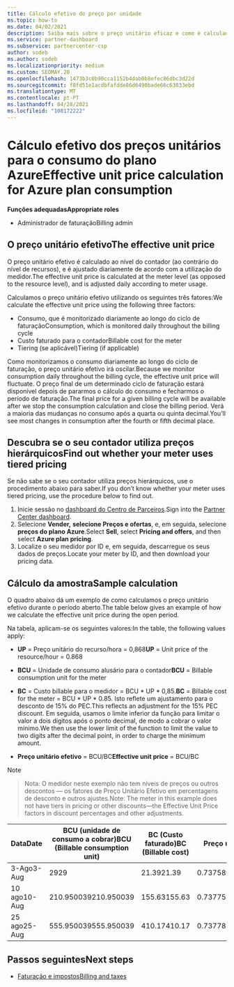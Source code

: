 ```yaml
---
title: Cálculo efetivo do preço por unidade
ms.topic: how-to
ms.date: 04/02/2021
description: Saiba mais sobre o preço unitário eficaz e como é calculado. Este artigo também inclui um cálculo de amostra.
ms.service: partner-dashboard
ms.subservice: partnercenter-csp
author: sodeb
ms.author: sodeb
ms.localizationpriority: medium
ms.custom: SEOMAY.20
ms.openlocfilehash: 1473b3c0b90cca1152b4dab0b8efec86dbc3d22d
ms.sourcegitcommit: f8fd51e1acdbfafdde86d6490bade66c63033ebd
ms.translationtype: MT
ms.contentlocale: pt-PT
ms.lasthandoff: 04/28/2021
ms.locfileid: "108172222"
---
```

# <a name="effective-unit-price-calculation-for-azure-plan-consumption"></a><span data-ttu-id="27a94-104">Cálculo efetivo dos preços unitários para o consumo do plano Azure</span><span class="sxs-lookup"><span data-stu-id="27a94-104">Effective unit price calculation for Azure plan consumption</span></span>

<span data-ttu-id="27a94-105">**Funções adequadas**</span><span class="sxs-lookup"><span data-stu-id="27a94-105">**Appropriate roles**</span></span>

- <span data-ttu-id="27a94-106">Administrador de faturação</span><span class="sxs-lookup"><span data-stu-id="27a94-106">Billing admin</span></span>

## <a name="the-effective-unit-price"></a><span data-ttu-id="27a94-107">O preço unitário efetivo</span><span class="sxs-lookup"><span data-stu-id="27a94-107">The effective unit price</span></span>

<span data-ttu-id="27a94-108">O preço unitário efetivo é calculado ao nível do contador (ao contrário do nível de recursos), e é ajustado diariamente de acordo com a utilização do medidor.</span><span class="sxs-lookup"><span data-stu-id="27a94-108">The effective unit price is calculated at the meter level (as opposed to the resource level), and is adjusted daily according to meter usage.</span></span>

<span data-ttu-id="27a94-109">Calculamos o preço unitário efetivo utilizando os seguintes três fatores:</span><span class="sxs-lookup"><span data-stu-id="27a94-109">We calculate the effective unit price using the following three factors:</span></span>

- <span data-ttu-id="27a94-110">Consumo, que é monitorizado diariamente ao longo do ciclo de faturação</span><span class="sxs-lookup"><span data-stu-id="27a94-110">Consumption, which is monitored daily throughout the billing cycle</span></span>
- <span data-ttu-id="27a94-111">Custo faturado para o contador</span><span class="sxs-lookup"><span data-stu-id="27a94-111">Billable cost for the meter</span></span>
- <span data-ttu-id="27a94-112">Tiering (se aplicável)</span><span class="sxs-lookup"><span data-stu-id="27a94-112">Tiering (if applicable)</span></span>

<span data-ttu-id="27a94-113">Como monitorizamos o consumo diariamente ao longo do ciclo de faturação, o preço unitário efetivo irá oscilar.</span><span class="sxs-lookup"><span data-stu-id="27a94-113">Because we monitor consumption daily throughout the billing cycle, the effective unit price will fluctuate.</span></span> <span data-ttu-id="27a94-114">O preço final de um determinado ciclo de faturação estará disponível depois de pararmos o cálculo do consumo e fecharmos o período de faturação.</span><span class="sxs-lookup"><span data-stu-id="27a94-114">The final price for a given billing cycle will be available after we stop the consumption calculation and close the billing period.</span></span> <span data-ttu-id="27a94-115">Verá a maioria das mudanças no consumo após a quarta ou quinta decimal.</span><span class="sxs-lookup"><span data-stu-id="27a94-115">You’ll see most changes in consumption after the fourth or fifth decimal place.</span></span>

## <a name="find-out-whether-your-meter-uses-tiered-pricing"></a><span data-ttu-id="27a94-116">Descubra se o seu contador utiliza preços hierárquicos</span><span class="sxs-lookup"><span data-stu-id="27a94-116">Find out whether your meter uses tiered pricing</span></span>

<span data-ttu-id="27a94-117">Se não sabe se o seu contador utiliza preços hierárquicos, use o procedimento abaixo para saber.</span><span class="sxs-lookup"><span data-stu-id="27a94-117">If you don’t know whether your meter uses tiered pricing, use the procedure below to find out.</span></span> 

1. <span data-ttu-id="27a94-118">Inicie sessão no [dashboard do Centro de Parceiros](https://partner.microsoft.com/dashboard/).</span><span class="sxs-lookup"><span data-stu-id="27a94-118">Sign into the [Partner Center dashboard](https://partner.microsoft.com/dashboard/).</span></span>
2. <span data-ttu-id="27a94-119">Selecione **Vender,** **selecione Preços e ofertas**, e, em seguida, selecione **preços do plano Azure**.</span><span class="sxs-lookup"><span data-stu-id="27a94-119">Select **Sell**, select **Pricing and offers**, and then select **Azure plan pricing**.</span></span>
3. <span data-ttu-id="27a94-120">Localize o seu medidor por ID e, em seguida, descarregue os seus dados de preços.</span><span class="sxs-lookup"><span data-stu-id="27a94-120">Locate your meter by ID, and then download your pricing data.</span></span> 

## <a name="sample-calculation"></a><span data-ttu-id="27a94-121">Cálculo da amostra</span><span class="sxs-lookup"><span data-stu-id="27a94-121">Sample calculation</span></span>

<span data-ttu-id="27a94-122">O quadro abaixo dá um exemplo de como calculamos o preço unitário efetivo durante o período aberto.</span><span class="sxs-lookup"><span data-stu-id="27a94-122">The table below gives an example of how we calculate the effective unit price during the open period.</span></span>

<span data-ttu-id="27a94-123">Na tabela, aplicam-se os seguintes valores:</span><span class="sxs-lookup"><span data-stu-id="27a94-123">In the table, the following values apply:</span></span> 

- <span data-ttu-id="27a94-124">**UP** = Preço unitário do recurso/hora = 0,868</span><span class="sxs-lookup"><span data-stu-id="27a94-124">**UP** = Unit price of the resource/hour = 0.868</span></span>

- <span data-ttu-id="27a94-125">**BCU** = Unidade de consumo alusário para o contador</span><span class="sxs-lookup"><span data-stu-id="27a94-125">**BCU** = Billable consumption unit for the meter</span></span>

- <span data-ttu-id="27a94-126">**BC** = Custo billable para o medidor = BCU \* UP \* 0,85.</span><span class="sxs-lookup"><span data-stu-id="27a94-126">**BC** = Billable cost for the meter = BCU \* UP \* 0.85.</span></span> <span data-ttu-id="27a94-127">Isto reflete um ajustamento para o desconto de 15% do PEC.</span><span class="sxs-lookup"><span data-stu-id="27a94-127">This reflects an adjustment for the 15% PEC discount.</span></span> <span data-ttu-id="27a94-128">Em seguida, usamos o limite inferior da função para limitar o valor a dois dígitos após o ponto decimal, de modo a cobrar o valor mínimo.</span><span class="sxs-lookup"><span data-stu-id="27a94-128">We then use the lower limit of the function to limit the value to two digits after the decimal point, in order to charge the minimum amount.</span></span> 

- <span data-ttu-id="27a94-129">**Preço unitário efetivo** = BCU/BC</span><span class="sxs-lookup"><span data-stu-id="27a94-129">**Effective unit price** = BCU/BC</span></span>

>[!NOTE]

><span data-ttu-id="27a94-130">Nota: O medidor neste exemplo não tem níveis de preços ou outros descontos — os fatores de Preço Unitário Efetivo em percentagens de desconto e outros ajustes.</span><span class="sxs-lookup"><span data-stu-id="27a94-130">Note: The meter in this example does not have tiers in pricing or other discounts—the Effective Unit Price factors in discount percentages and other adjustments.</span></span>


| <span data-ttu-id="27a94-131">Data</span><span class="sxs-lookup"><span data-stu-id="27a94-131">Date</span></span> | <span data-ttu-id="27a94-132">BCU (unidade de consumo a cobrar)</span><span class="sxs-lookup"><span data-stu-id="27a94-132">BCU (Billable consumption unit)</span></span> | <span data-ttu-id="27a94-133">BC (Custo faturado)</span><span class="sxs-lookup"><span data-stu-id="27a94-133">BC (Billable cost)</span></span> | <span data-ttu-id="27a94-134">Preço unitário eficaz</span><span class="sxs-lookup"><span data-stu-id="27a94-134">Effective unit price</span></span> |
| ------ | ----------- | ----------- | ----------- |  
| <span data-ttu-id="27a94-135">3-Ago</span><span class="sxs-lookup"><span data-stu-id="27a94-135">3-Aug</span></span> | <span data-ttu-id="27a94-136">29</span><span class="sxs-lookup"><span data-stu-id="27a94-136">29</span></span> | <span data-ttu-id="27a94-137">21.39</span><span class="sxs-lookup"><span data-stu-id="27a94-137">21.39</span></span> | <span data-ttu-id="27a94-138">0.737586206896552</span><span class="sxs-lookup"><span data-stu-id="27a94-138">0.737586206896552</span></span> |
| <span data-ttu-id="27a94-139">10 ago</span><span class="sxs-lookup"><span data-stu-id="27a94-139">10-Aug</span></span> | <span data-ttu-id="27a94-140">210.950039</span><span class="sxs-lookup"><span data-stu-id="27a94-140">210.950039</span></span> | <span data-ttu-id="27a94-141">155.63</span><span class="sxs-lookup"><span data-stu-id="27a94-141">155.63</span></span> | <span data-ttu-id="27a94-142">0.737757626107858</span><span class="sxs-lookup"><span data-stu-id="27a94-142">0.737757626107858</span></span> |
| <span data-ttu-id="27a94-143">25 ago</span><span class="sxs-lookup"><span data-stu-id="27a94-143">25-Aug</span></span> | <span data-ttu-id="27a94-144">555.950039</span><span class="sxs-lookup"><span data-stu-id="27a94-144">555.950039</span></span> | <span data-ttu-id="27a94-145">410.17</span><span class="sxs-lookup"><span data-stu-id="27a94-145">410.17</span></span> | <span data-ttu-id="27a94-146">0.737782122900436</span><span class="sxs-lookup"><span data-stu-id="27a94-146">0.737782122900436</span></span> |

## <a name="next-steps"></a><span data-ttu-id="27a94-147">Passos seguintes</span><span class="sxs-lookup"><span data-stu-id="27a94-147">Next steps</span></span>

- [<span data-ttu-id="27a94-148">Faturação e impostos</span><span class="sxs-lookup"><span data-stu-id="27a94-148">Billing and taxes</span></span>](billing.md)
